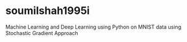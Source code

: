 # soumilshah1995i
Machine Learning and Deep Learning using Python on MNIST data using Stochastic Gradient Approach
